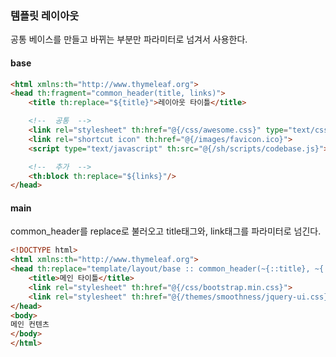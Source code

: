 ### 템플릿 레이아웃

공통 베이스를 만들고 바뀌는 부분만 파라미터로 넘겨서 사용한다.

#### base

```html
<html xmlns:th="http://www.thymeleaf.org">
<head th:fragment="common_header(title, links)">
    <title th:replace="${title}">레이아웃 타이틀</title>

    <!--  공통  -->
    <link rel="stylesheet" th:href="@{/css/awesome.css}" type="text/css" media="all">
    <link rel="shortcut icon" th:href="@{/images/favicon.ico}">
    <script type="text/javascript" th:src="@{/sh/scripts/codebase.js}"></script>

    <!--  추가  -->
    <th:block th:replace="${links}"/>
</head>
```
#### main
common_header를 replace로 불러오고 title태그와, link태그를 파라미터로 넘긴다.
```html
<!DOCTYPE html>
<html xmlns:th="http://www.thymeleaf.org">
<head th:replace="template/layout/base :: common_header(~{::title}, ~{::link})">
    <title>메인 타이틀</title>
    <link rel="stylesheet" th:href="@{/css/bootstrap.min.css}">
    <link rel="stylesheet" th:href="@{/themes/smoothness/jquery-ui.css}">
</head>
<body>
메인 컨텐츠
</body>
</html>
```